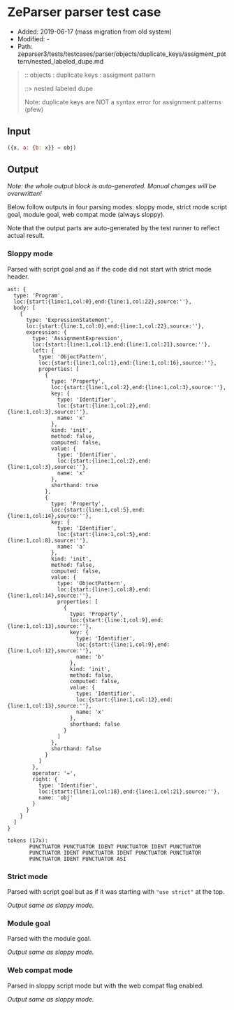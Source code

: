 # ZeParser parser test case

- Added: 2019-06-17 (mass migration from old system)
- Modified: -
- Path: zeparser3/tests/testcases/parser/objects/duplicate_keys/assigment_pattern/nested_labeled_dupe.md

> :: objects : duplicate keys : assigment pattern
>
> ::> nested labeled dupe
>
> Note: duplicate keys are NOT a syntax error for assignment patterns (pfew)

## Input

`````js
({x, a: {b: x}} = obj)
`````

## Output

_Note: the whole output block is auto-generated. Manual changes will be overwritten!_

Below follow outputs in four parsing modes: sloppy mode, strict mode script goal, module goal, web compat mode (always sloppy).

Note that the output parts are auto-generated by the test runner to reflect actual result.

### Sloppy mode

Parsed with script goal and as if the code did not start with strict mode header.

`````
ast: {
  type: 'Program',
  loc:{start:{line:1,col:0},end:{line:1,col:22},source:''},
  body: [
    {
      type: 'ExpressionStatement',
      loc:{start:{line:1,col:0},end:{line:1,col:22},source:''},
      expression: {
        type: 'AssignmentExpression',
        loc:{start:{line:1,col:1},end:{line:1,col:21},source:''},
        left: {
          type: 'ObjectPattern',
          loc:{start:{line:1,col:1},end:{line:1,col:16},source:''},
          properties: [
            {
              type: 'Property',
              loc:{start:{line:1,col:2},end:{line:1,col:3},source:''},
              key: {
                type: 'Identifier',
                loc:{start:{line:1,col:2},end:{line:1,col:3},source:''},
                name: 'x'
              },
              kind: 'init',
              method: false,
              computed: false,
              value: {
                type: 'Identifier',
                loc:{start:{line:1,col:2},end:{line:1,col:3},source:''},
                name: 'x'
              },
              shorthand: true
            },
            {
              type: 'Property',
              loc:{start:{line:1,col:5},end:{line:1,col:14},source:''},
              key: {
                type: 'Identifier',
                loc:{start:{line:1,col:5},end:{line:1,col:8},source:''},
                name: 'a'
              },
              kind: 'init',
              method: false,
              computed: false,
              value: {
                type: 'ObjectPattern',
                loc:{start:{line:1,col:8},end:{line:1,col:14},source:''},
                properties: [
                  {
                    type: 'Property',
                    loc:{start:{line:1,col:9},end:{line:1,col:13},source:''},
                    key: {
                      type: 'Identifier',
                      loc:{start:{line:1,col:9},end:{line:1,col:12},source:''},
                      name: 'b'
                    },
                    kind: 'init',
                    method: false,
                    computed: false,
                    value: {
                      type: 'Identifier',
                      loc:{start:{line:1,col:12},end:{line:1,col:13},source:''},
                      name: 'x'
                    },
                    shorthand: false
                  }
                ]
              },
              shorthand: false
            }
          ]
        },
        operator: '=',
        right: {
          type: 'Identifier',
          loc:{start:{line:1,col:18},end:{line:1,col:21},source:''},
          name: 'obj'
        }
      }
    }
  ]
}

tokens (17x):
       PUNCTUATOR PUNCTUATOR IDENT PUNCTUATOR IDENT PUNCTUATOR
       PUNCTUATOR IDENT PUNCTUATOR IDENT PUNCTUATOR PUNCTUATOR
       PUNCTUATOR IDENT PUNCTUATOR ASI
`````

### Strict mode

Parsed with script goal but as if it was starting with `"use strict"` at the top.

_Output same as sloppy mode._

### Module goal

Parsed with the module goal.

_Output same as sloppy mode._

### Web compat mode

Parsed in sloppy script mode but with the web compat flag enabled.

_Output same as sloppy mode._
